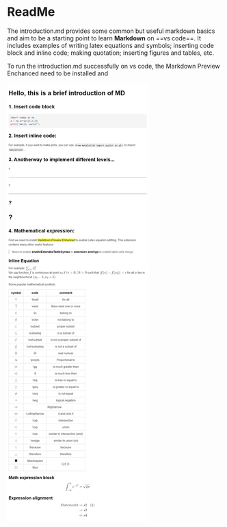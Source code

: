 # ReadMe
The introduction.md provides some common but useful markdown basics and aim to be a starting point to learn **Markdown** on ==vs code==. It includes examples of writing latex equations and symbols; inserting code block and inline code; making quotation; inserting figures and tables, etc. 

To run the introduction.md successfully on vs code, the Markdown Preview Enchanced need to be installed and 

![avatar](https://github.com/HXY777/Introduction-to-Markdown/blob/master/readme.jpeg)